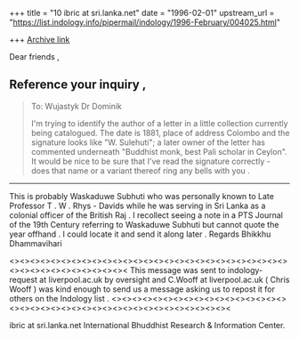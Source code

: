 +++
title = "10 ibric at sri.lanka.net"
date = "1996-02-01"
upstream_url = "https://list.indology.info/pipermail/indology/1996-February/004025.html"

+++
[Archive link](https://list.indology.info/pipermail/indology/1996-February/004025.html)

Dear friends ,

Reference your inquiry ,
-----------------------------------------------------------------------------
>To: Wujastyk Dr Dominik
>
>I'm trying to identify the author of a letter in a little collection 
>currently being catalogued.  The date is 1881, place of address Colombo and 
>the signature looks like "W. Sulehuti"; a later owner of the letter has 
>commented underneath "Buddhist monk, best Pali scholar in Ceylon".  It would 
>be nice to be sure that I've read the signature correctly - does that name 
>or a variant thereof ring any bells with you .
-----------------------------------------------------------------------------
This is probably Waskaduwe Subhuti who was personally known to Late
Professor T . W . Rhys - Davids while he was serving in Sri Lanka as a
colonial officer of the British Raj . I recollect seeing a note in a PTS
Journal of the 19th Century referring to Waskaduwe Subhuti but cannot quote
the year offhand . I could locate it and send it along later .
Regards
Bhikkhu Dhammavihari

<><><><><><><><><><><><><><><><><><><><><><><><><><><><><><><><><><><><><><><
This message was sent to indology-request at liverpool.ac.uk by oversight and 
C.Wooff at liverpool.ac.uk ( Chris Wooff ) was kind enough to send us a message 
asking us to repost it for others on the Indology list .
<><><><><><><><><><><><><><><><><><><><><><><><><><><><><><><><><><><><><><><

ibric at sri.lanka.net
International Bhuddhist Research & Information Center.





